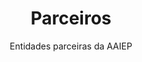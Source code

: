 ---
title: Parceiros
subtitle: Entidades parceiras da AAIEP
hero_image: /assets/images/UCP_Lisboa_(Sede).jpg
hero_darken: true
hero_link: /institucional/sobre/
hero_link_text: Descobre Mais
show_sidebar: false
layout: parceria-hub
---